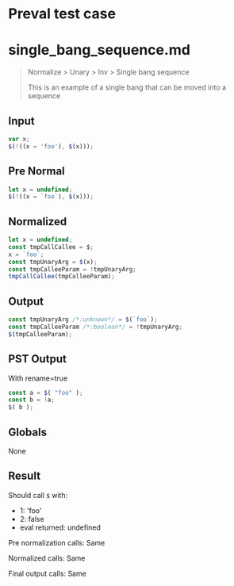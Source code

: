 # Preval test case

# single_bang_sequence.md

> Normalize > Unary > Inv > Single bang sequence
>
> This is an example of a single bang that can be moved into a sequence

## Input

`````js filename=intro
var x;
$(!((x = 'foo'), $(x)));
`````

## Pre Normal


`````js filename=intro
let x = undefined;
$(!((x = `foo`), $(x)));
`````

## Normalized


`````js filename=intro
let x = undefined;
const tmpCallCallee = $;
x = `foo`;
const tmpUnaryArg = $(x);
const tmpCalleeParam = !tmpUnaryArg;
tmpCallCallee(tmpCalleeParam);
`````

## Output


`````js filename=intro
const tmpUnaryArg /*:unknown*/ = $(`foo`);
const tmpCalleeParam /*:boolean*/ = !tmpUnaryArg;
$(tmpCalleeParam);
`````

## PST Output

With rename=true

`````js filename=intro
const a = $( "foo" );
const b = !a;
$( b );
`````

## Globals

None

## Result

Should call `$` with:
 - 1: 'foo'
 - 2: false
 - eval returned: undefined

Pre normalization calls: Same

Normalized calls: Same

Final output calls: Same
